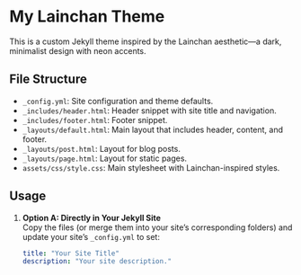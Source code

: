 # My Lainchan Theme

This is a custom Jekyll theme inspired by the Lainchan aesthetic—a dark, minimalist design with neon accents.

## File Structure

- `_config.yml`: Site configuration and theme defaults.
- `_includes/header.html`: Header snippet with site title and navigation.
- `_includes/footer.html`: Footer snippet.
- `_layouts/default.html`: Main layout that includes header, content, and footer.
- `_layouts/post.html`: Layout for blog posts.
- `_layouts/page.html`: Layout for static pages.
- `assets/css/style.css`: Main stylesheet with Lainchan-inspired styles.

## Usage

1. **Option A: Directly in Your Jekyll Site**  
   Copy the files (or merge them into your site’s corresponding folders) and update your site’s `_config.yml` to set:
   ```yaml
   title: "Your Site Title"
   description: "Your site description."
